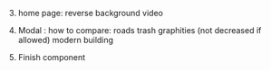 

3. home page: reverse background video
  
7. Modal : how to compare:
   roads
   trash
   graphities (not decreased if allowed)
   modern building

8. Finish component